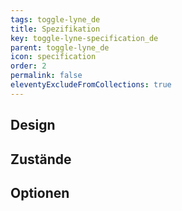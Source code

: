 ```yaml
---
tags: toggle-lyne_de
title: Spezifikation
key: toggle-lyne-specification_de
parent: toggle-lyne_de
icon: specification
order: 2
permalink: false
eleventyExcludeFromCollections: true
---
```


## Design 

## Zustände

## Optionen


